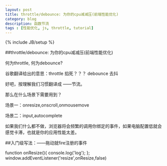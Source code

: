```yaml
---
layout: post
title: throttle/debounce: 为你的cpu减减压(前端性能优化)
category: blog
description: 函数节流
tags : [性能优化, js, throttle, tutorial]
---
```

{% include JB/setup %}


##throttle/debounce: 为你的cpu减减压(前端性能优化)


何为throttle, 何为debounce?

谷歌翻译给出的意思：throttle 掐死？？？   debounce 去抖  

好吧，按理解我们习惯翻译成 ——节流。

那么在什么场景下需要用到？

场景一：onresize,onscroll,onmousemove

场景二：input,autocomplete

如果我们什么都不做，浏览器将会频繁的调用你绑定的事件，如果电脑配置低就会感觉卡滞，也就是你的应用性能太差。

##入门级写法：——拖动就fire注册的事件

function onResize(){
    console.log('log');
};
window.addEventListener('resize',onResize,false)
